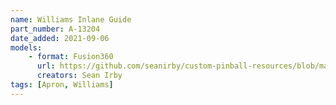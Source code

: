 ```yaml
---
name: Williams Inlane Guide
part_number: A-13204
date_added: 2021-09-06
models:
    - format: Fusion360
      url: https://github.com/seanirby/custom-pinball-resources/blob/master/models/aprons/Williams%20Apron%20A-13204.f3d
      creators: Sean Irby
tags: [Apron, Williams]
---
```

